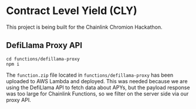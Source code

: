 # Contract Level Yield (CLY)

This project is being built for the Chainlink Chromion Hackathon.

## DefiLlama Proxy API

```
cd functions/defillama-proxy
npm i
```

The `function.zip` file located in `functions/defillama-proxy` has been uploaded to AWS Lambda and deployed. This was needed because we are using the DefiLlama API to fetch data about APYs, but the payload response was too large for Chainlink Functions, so we filter on the server side via our proxy API.
